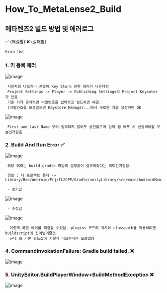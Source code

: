 # How_To_MetaLense2_Build
## 메타렌즈2 빌드 방법 및 에러로그

✅ (해결함) 
❌ (실패함)

Error List 
###  1. 키 등록 에러

![image](https://github.com/user-attachments/assets/9761c054-808f-456b-bd49-b268fb40e1f8)

     사진처럼 나오거나 콘솔에 Key Store 관련 에러가 나온다면
     Project Settings -> Player -> Publishing Settings의 Project Keysoter 가 있음
     기존 키가 존재하면 비밀번호를 입력하고 빌드하면 해결.
     (비밀번호를 모르겠으면 Keystore Manager...에서 새로운 키를 생성하면 OK

![image](https://github.com/user-attachments/assets/2a45c49f-5758-4c54-a1c6-c3deb893aa07)

     First and Last Name 부터 입력하지 않아도 상관없으며 실제 앱 배포 시 신경써야할 부분인거같음

 ### 2. Build And Run Error ✅

![image](https://github.com/user-attachments/assets/1c2ba1da-40af-4571-8fdb-4b74362aa7aa)

     해당 에러는 build.gradle 파일의 설정값이 잘못되었다는 의미인거같음.

     경로 : 내 프로젝트 폴더 -> Library/Bee/Android/Prj/IL2CPP/Gradle/unityLibrary/src/main/AndroidManifest.xml

     - 초기값
       
![image](https://github.com/user-attachments/assets/ff996cd1-194a-463f-b625-2c3be932349f)

     - 수정값
    
![image](https://github.com/user-attachments/assets/0af3f936-1545-4329-b557-91d013c6dd5b)

      이렇게 하면 에러를 해결할 수있음. plugins 코드의 위치와 classpath를 적용하려면 buildscript에 집어넣어줄것
      근데 왜 기본 빌드값이 저렇게 나오는지는 모르겠음

     

     
 ### 4. CommandInvokationFailure: Gradle build failed.  ❌

![image](https://github.com/user-attachments/assets/047400f7-69ca-4811-9bc7-00172e7ab063)


 ### 5. UnityEditor.BuildPlayerWindow+BuildMethodException  ❌

![image](https://github.com/user-attachments/assets/588afd30-f880-4083-ad84-e78c311074a4)




     
